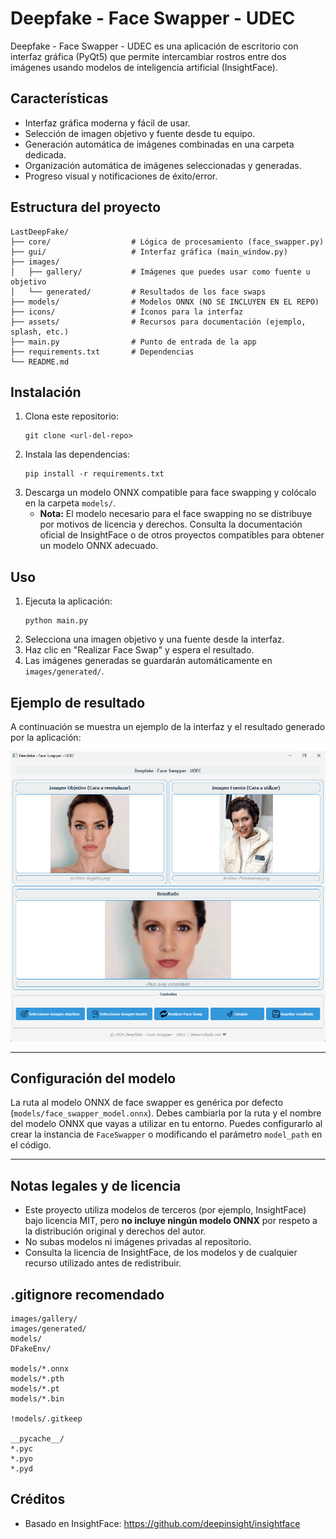 # Deepfake - Face Swapper - UDEC

Deepfake - Face Swapper - UDEC es una aplicación de escritorio con interfaz gráfica (PyQt5) que permite intercambiar rostros entre dos imágenes usando modelos de inteligencia artificial (InsightFace).

## Características
- Interfaz gráfica moderna y fácil de usar.
- Selección de imagen objetivo y fuente desde tu equipo.
- Generación automática de imágenes combinadas en una carpeta dedicada.
- Organización automática de imágenes seleccionadas y generadas.
- Progreso visual y notificaciones de éxito/error.

## Estructura del proyecto
```
LastDeepFake/
├── core/                  # Lógica de procesamiento (face_swapper.py)
├── gui/                   # Interfaz gráfica (main_window.py)
├── images/
│   ├── gallery/           # Imágenes que puedes usar como fuente u objetivo
│   └── generated/         # Resultados de los face swaps
├── models/                # Modelos ONNX (NO SE INCLUYEN EN EL REPO)
├── icons/                 # Íconos para la interfaz
├── assets/                # Recursos para documentación (ejemplo, splash, etc.)
├── main.py                # Punto de entrada de la app
├── requirements.txt       # Dependencias
└── README.md
```

## Instalación
1. Clona este repositorio:
   ```
   git clone <url-del-repo>
   ```
2. Instala las dependencias:
   ```
   pip install -r requirements.txt
   ```
3. Descarga un modelo ONNX compatible para face swapping y colócalo en la carpeta `models/`.
   - **Nota:** El modelo necesario para el face swapping no se distribuye por motivos de licencia y derechos. Consulta la documentación oficial de InsightFace o de otros proyectos compatibles para obtener un modelo ONNX adecuado.

## Uso
1. Ejecuta la aplicación:
   ```
   python main.py
   ```
2. Selecciona una imagen objetivo y una fuente desde la interfaz.
3. Haz clic en "Realizar Face Swap" y espera el resultado.
4. Las imágenes generadas se guardarán automáticamente en `images/generated/`.

## Ejemplo de resultado

A continuación se muestra un ejemplo de la interfaz y el resultado generado por la aplicación:

![Ejemplo de resultado](assets/example.png)

---

## Configuración del modelo
La ruta al modelo ONNX de face swapper es genérica por defecto (`models/face_swapper_model.onnx`). Debes cambiarla por la ruta y el nombre del modelo ONNX que vayas a utilizar en tu entorno. Puedes configurarlo al crear la instancia de `FaceSwapper` o modificando el parámetro `model_path` en el código.

---

## Notas legales y de licencia
- Este proyecto utiliza modelos de terceros (por ejemplo, InsightFace) bajo licencia MIT, pero **no incluye ningún modelo ONNX** por respeto a la distribución original y derechos del autor.
- No subas modelos ni imágenes privadas al repositorio.
- Consulta la licencia de InsightFace, de los modelos y de cualquier recurso utilizado antes de redistribuir.

## .gitignore recomendado
```
images/gallery/
images/generated/
models/
DFakeEnv/

models/*.onnx
models/*.pth
models/*.pt
models/*.bin

!models/.gitkeep

__pycache__/
*.pyc
*.pyo
*.pyd
```

## Créditos
- Basado en InsightFace: https://github.com/deepinsight/insightface
